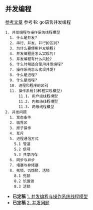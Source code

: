 ## 并发编程

[参考文章](https://mingyangshang.github.io/2016/01/09/%E5%B9%B6%E5%8F%91%E7%BC%96%E7%A8%8B/)
参考书: go语言并发编程

```
1. 并发编程与操作系统线程模型
  1. 什么是并发?
  2. 串行、并发、并行的区别?
  3. 为什么要使用并发编程?
  4. 并发编程是怎么实现的?
  5. 并发编程有什么风险?
  6. 什么时候适合使用并发编程?
  7. 操作系统怎么实现并发?
  8. 什么是进程?
  9. 什么是线程?
  10. 进程和程序的区别
  11. 操作系统(3种程实现模型)
      11.1. 用户级线程模型
      11.2. 内核级线程模型
      11.3. 两级线程模型
2. 并发问题
  1. 竞态条件
  2. 临界区
  3. 原子操作
  4. 互斥
  5. 进程通信方式
    5.1 管道
    5.2 信号
    5.3 共享内存
  6. 同步与异步
  7. 堵塞与非堵塞
  8. 死锁、饥饿锁、活锁
    8.1 死锁
    8.2 饥饿锁
    8.3 活锁
```
* **已定稿** [1. 并发编程与操作系统线程模型](conrrence.md)
* **已定稿** [2. 并发问题](2.md)
